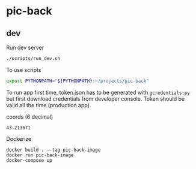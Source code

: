 # pic-back


## dev

Run dev server
```sh
./scripts/run_dev.sh
```

To use scripts
```sh
export PYTHONPATH="${PYTHONPATH}:~/projects/pic-back"
```

To run app first time, token.json has to be generated with `gcredentials.py` but first download credentials from developer console. Token should be valid all the time (production app).

coords (6 decimal)
```
43.213671
```

Dockerize
```
docker build . --tag pic-back-image
docker run pic-back-image
docker-compose up
```
